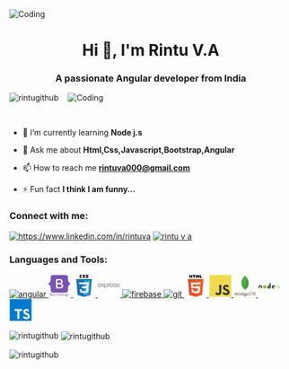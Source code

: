 <img height="300" alt="Coding" width="1000" src="https://external-content.duckduckgo.com/iu/?u=https%3A%2F%2Fwww.cuinsight.com%2Fwp-content%2Fuploads%2F2018%2F05%2Fbigstock-Modern-Design-Digital-Wallpape-234904279-2.jpg&f=1&nofb=1&ipt=eaf3212f150f2c372a0836d8055df60f0922366f5b6159b7579d42b413bfedaf&ipo=images">
<h1 align="center">Hi 👋, I'm Rintu V.A</h1>
<h3 align="center">A passionate Angular developer from India</h3>
<img align="right" alt="Coding" width="400" src="https://cdn.dribbble.com/users/1162077/screenshots/3848914/programmer.gif">


<p align="left"> <img src="https://komarev.com/ghpvc/?username=rintugithub&label=Profile%20views&color=0e75b6&style=flat" alt="rintugithub" /> </p>

<p align="left"> <a href="https://twitter.com/" target="blank"><img src="https://img.shields.io/twitter/follow/?logo=twitter&style=for-the-badge" alt="" /></a> </p>

- 🌱 I’m currently learning **Node j.s**

- 💬 Ask me about **Html,Css,Javascript,Bootstrap,Angular**

- 📫 How to reach me **rintuva000@gmail.com**

- ⚡ Fun fact **I think I am funny...**

<h3 align="left">Connect with me:</h3>
<p align="left">
<a href="https://www.linkedin.com/in/rintuva" target=""><img align="center" src="https://raw.githubusercontent.com/rahuldkjain/github-profile-readme-generator/master/src/images/icons/Social/linked-in-alt.svg" alt="https://www.linkedin.com/in/rintuva" height="30" width="40" /></a>
<a href="Rintu V A" target=""><img align="center" src="https://raw.githubusercontent.com/rahuldkjain/github-profile-readme-generator/master/src/images/icons/Social/stack-overflow.svg" alt="rintu v a" height="30" width="40" /></a>
</p>

<h3 align="left">Languages and Tools:</h3>
<p align="left"> <a href="https://angular.io" target="_blank" rel="noreferrer"> <img src="https://angular.io/assets/images/logos/angular/angular.svg" alt="angular" width="40" height="40"/> </a> <a href="https://getbootstrap.com" target="_blank" rel="noreferrer"> <img src="https://raw.githubusercontent.com/devicons/devicon/master/icons/bootstrap/bootstrap-plain-wordmark.svg" alt="bootstrap" width="40" height="40"/> </a> <a href="https://www.w3schools.com/css/" target="_blank" rel="noreferrer"> <img src="https://raw.githubusercontent.com/devicons/devicon/master/icons/css3/css3-original-wordmark.svg" alt="css3" width="40" height="40"/> </a> <a href="https://expressjs.com" target="_blank" rel="noreferrer"> <img src="https://raw.githubusercontent.com/devicons/devicon/master/icons/express/express-original-wordmark.svg" alt="express" width="40" height="40"/> </a> <a href="https://firebase.google.com/" target="_blank" rel="noreferrer"> <img src="https://www.vectorlogo.zone/logos/firebase/firebase-icon.svg" alt="firebase" width="40" height="40"/> </a> <a href="https://git-scm.com/" target="_blank" rel="noreferrer"> <img src="https://www.vectorlogo.zone/logos/git-scm/git-scm-icon.svg" alt="git" width="40" height="40"/> </a> <a href="https://www.w3.org/html/" target="_blank" rel="noreferrer"> <img src="https://raw.githubusercontent.com/devicons/devicon/master/icons/html5/html5-original-wordmark.svg" alt="html5" width="40" height="40"/> </a> <a href="https://developer.mozilla.org/en-US/docs/Web/JavaScript" target="_blank" rel="noreferrer"> <img src="https://raw.githubusercontent.com/devicons/devicon/master/icons/javascript/javascript-original.svg" alt="javascript" width="40" height="40"/> </a> <a href="https://www.mongodb.com/" target="_blank" rel="noreferrer"> <img src="https://raw.githubusercontent.com/devicons/devicon/master/icons/mongodb/mongodb-original-wordmark.svg" alt="mongodb" width="40" height="40"/> </a> <a href="https://nodejs.org" target="_blank" rel="noreferrer"> <img src="https://raw.githubusercontent.com/devicons/devicon/master/icons/nodejs/nodejs-original-wordmark.svg" alt="nodejs" width="40" height="40"/> </a> <a href="https://www.typescriptlang.org/" target="_blank" rel="noreferrer"> <img src="https://raw.githubusercontent.com/devicons/devicon/master/icons/typescript/typescript-original.svg" alt="typescript" width="40" height="40"/> </a> </p>

<p><img align="left" src="https://github-readme-stats.vercel.app/api/top-langs?username=rintugithub&show_icons=true&locale=en&layout=compact" alt="rintugithub" /></p>

<p>&nbsp;<img align="center" src="https://github-readme-stats.vercel.app/api?username=rintugithub&show_icons=true&locale=en" alt="rintugithub" /></p>

<p><img align="center" src="https://github-readme-streak-stats.herokuapp.com/?user=rintugithub&" alt="rintugithub" /></p>
